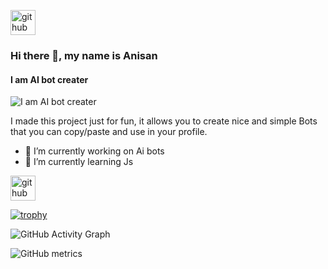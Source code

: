 [<img src='https://cdn.jsdelivr.net/npm/simple-icons@3.0.1/icons/github.svg' alt='github' height='40'>](https://github.com/https://github.com/GX-ANISAN)  
### Hi there 👋, my name is Anisan
#### I am AI bot creater
![I am AI bot creater](https://github.com/GX-ANISAN/GX-ANISAN/assets/141144482/f8a9fe38-d0da-44b9-972c-997099283668)

I made this project just for fun, it allows you to create nice and simple Bots that you can copy/paste and use in your profile.

- 🔭 I’m currently working on Ai bots  
- 🌱 I’m currently learning Js 


[<img src='https://cdn.jsdelivr.net/npm/simple-icons@3.0.1/icons/github.svg' alt='github' height='40'>](https://github.com/https://github.com/GX-ANISAN)  

[![trophy](https://github-profile-trophy.vercel.app/?username=https://github.com/GX-ANISAN)](https://github.com/ryo-ma/github-profile-trophy)

![GitHub Activity Graph](https://activity-graph.herokuapp.com/graph?username=https://github.com/GX-ANISAN)  

![GitHub metrics](https://metrics.lecoq.io/https://github.com/GX-ANISAN)  


